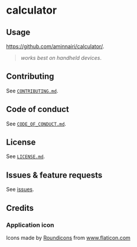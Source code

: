 # calculator

## Usage

https://github.com/aminnairi/calculator/.

> *works best on handheld devices*.

## Contributing

See [`CONTRIBUTING.md`](./CONTRIBUTING.md).

## Code of conduct

See [`CODE_OF_CONDUCT.md`](./CODE_OF_CONDUCT.md).

## License

See [`LICENSE.md`](./LICENSE.md).

## Issues & feature requests

See [issues](./issues).

## Credits

### Application icon

<div>Icons made by <a href="https://www.flaticon.com/authors/roundicons" title="Roundicons">Roundicons</a> from <a href="https://www.flaticon.com/" title="Flaticon">www.flaticon.com</a></div>
